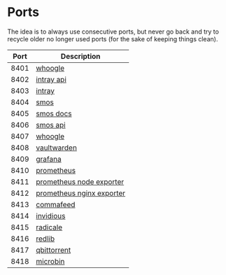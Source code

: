 # Ports

The idea is to always use consecutive ports, but never go back and try to recycle older no longer used ports (for the sake of keeping things clean).

| Port | Description                                                                 |
| ---- | --------------------------------------------------------------------------- |
| 8401 | [whoogle](../hosts/nixos/lapetus/services/whoogle.nix)                      |
| 8402 | [intray api](../hosts/nixos/lapetus/services/intray.nix)                    |
| 8403 | [intray](../hosts/nixos/lapetus/services/intray.nix)                        |
| 8404 | [smos](../hosts/nixos/lapetus/services/smos.nix)                            |
| 8405 | [smos docs](../hosts/nixos/lapetus/services/smos.nix)                       |
| 8406 | [smos api](../hosts/nixos/lapetus/services/smos.nix)                        |
| 8407 | [whoogle](../hosts/nixos/lapetus/services/whoogle.nix)                      |
| 8408 | [vaultwarden](../hosts/nixos/lapetus/services/vaultwarden.nix)              |
| 8409 | [grafana](../hosts/nixos/lapetus/services/grafana.nix)                      |
| 8410 | [prometheus](../hosts/nixos/lapetus/services/prometheus.nix)                |
| 8411 | [prometheus node exporter](../hosts/nixos/lapetus/services/prometheus.nix)  |
| 8412 | [prometheus nginx exporter](../hosts/nixos/lapetus/services/prometheus.nix) |
| 8413 | [commafeed](../hosts/nixos/lapetus/services/commafeed.nix)                  |
| 8414 | [invidious](../hosts/nixos/lapetus/services/invidious.nix)                  |
| 8415 | [radicale](../hosts/nixos/lapetus/services/radicale.nix)                    |
| 8416 | [redlib](../hosts/nixos/lapetus/services/redlib.nix)                        |
| 8417 | [qbittorrent](../hosts/nixos/lapetus/services/qbittorrent.nix)              |
| 8418 | [microbin](../hosts/nixos/lapetus/services/microbin.nix)                    |
